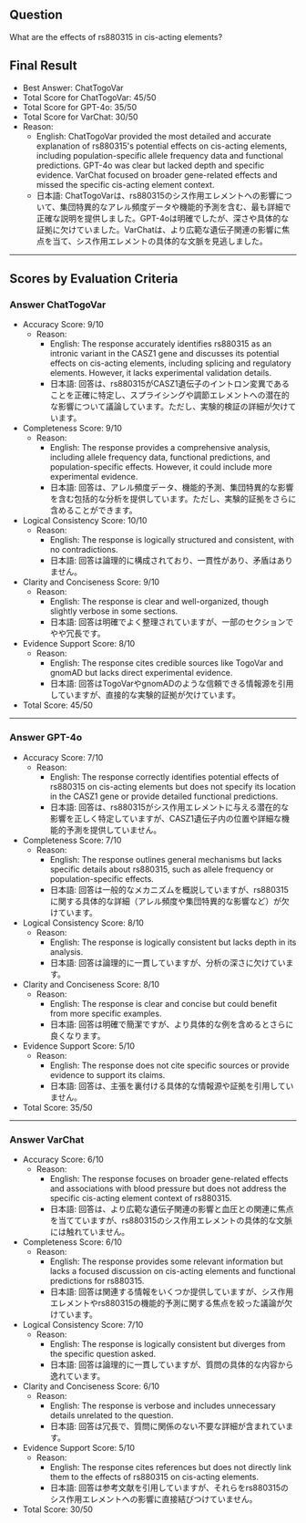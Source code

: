 ## Question

What are the effects of rs880315 in cis-acting elements?

## Final Result

- Best Answer: ChatTogoVar
- Total Score for ChatTogoVar: 45/50
- Total Score for GPT-4o: 35/50
- Total Score for VarChat: 30/50
- Reason:
  - English: ChatTogoVar provided the most detailed and accurate explanation of rs880315's potential effects on cis-acting elements, including population-specific allele frequency data and functional predictions. GPT-4o was clear but lacked depth and specific evidence. VarChat focused on broader gene-related effects and missed the specific cis-acting element context.
  - 日本語: ChatTogoVarは、rs880315のシス作用エレメントへの影響について、集団特異的なアレル頻度データや機能的予測を含む、最も詳細で正確な説明を提供しました。GPT-4oは明確でしたが、深さや具体的な証拠に欠けていました。VarChatは、より広範な遺伝子関連の影響に焦点を当て、シス作用エレメントの具体的な文脈を見逃しました。

---

## Scores by Evaluation Criteria

### Answer ChatTogoVar
- Accuracy Score: 9/10
  - Reason: 
    - English: The response accurately identifies rs880315 as an intronic variant in the CASZ1 gene and discusses its potential effects on cis-acting elements, including splicing and regulatory elements. However, it lacks experimental validation details.
    - 日本語: 回答は、rs880315がCASZ1遺伝子のイントロン変異であることを正確に特定し、スプライシングや調節エレメントへの潜在的な影響について議論しています。ただし、実験的検証の詳細が欠けています。
- Completeness Score: 9/10
  - Reason: 
    - English: The response provides a comprehensive analysis, including allele frequency data, functional predictions, and population-specific effects. However, it could include more experimental evidence.
    - 日本語: 回答は、アレル頻度データ、機能的予測、集団特異的な影響を含む包括的な分析を提供しています。ただし、実験的証拠をさらに含めることができます。
- Logical Consistency Score: 10/10
  - Reason: 
    - English: The response is logically structured and consistent, with no contradictions.
    - 日本語: 回答は論理的に構成されており、一貫性があり、矛盾はありません。
- Clarity and Conciseness Score: 9/10
  - Reason: 
    - English: The response is clear and well-organized, though slightly verbose in some sections.
    - 日本語: 回答は明確でよく整理されていますが、一部のセクションでやや冗長です。
- Evidence Support Score: 8/10
  - Reason: 
    - English: The response cites credible sources like TogoVar and gnomAD but lacks direct experimental evidence.
    - 日本語: 回答はTogoVarやgnomADのような信頼できる情報源を引用していますが、直接的な実験的証拠が欠けています。
- Total Score: 45/50

---

### Answer GPT-4o
- Accuracy Score: 7/10
  - Reason: 
    - English: The response correctly identifies potential effects of rs880315 on cis-acting elements but does not specify its location in the CASZ1 gene or provide detailed functional predictions.
    - 日本語: 回答は、rs880315がシス作用エレメントに与える潜在的な影響を正しく特定していますが、CASZ1遺伝子内の位置や詳細な機能的予測を提供していません。
- Completeness Score: 7/10
  - Reason: 
    - English: The response outlines general mechanisms but lacks specific details about rs880315, such as allele frequency or population-specific effects.
    - 日本語: 回答は一般的なメカニズムを概説していますが、rs880315に関する具体的な詳細（アレル頻度や集団特異的な影響など）が欠けています。
- Logical Consistency Score: 8/10
  - Reason: 
    - English: The response is logically consistent but lacks depth in its analysis.
    - 日本語: 回答は論理的に一貫していますが、分析の深さに欠けています。
- Clarity and Conciseness Score: 8/10
  - Reason: 
    - English: The response is clear and concise but could benefit from more specific examples.
    - 日本語: 回答は明確で簡潔ですが、より具体的な例を含めるとさらに良くなります。
- Evidence Support Score: 5/10
  - Reason: 
    - English: The response does not cite specific sources or provide evidence to support its claims.
    - 日本語: 回答は、主張を裏付ける具体的な情報源や証拠を引用していません。
- Total Score: 35/50

---

### Answer VarChat
- Accuracy Score: 6/10
  - Reason: 
    - English: The response focuses on broader gene-related effects and associations with blood pressure but does not address the specific cis-acting element context of rs880315.
    - 日本語: 回答は、より広範な遺伝子関連の影響と血圧との関連に焦点を当てていますが、rs880315のシス作用エレメントの具体的な文脈には触れていません。
- Completeness Score: 6/10
  - Reason: 
    - English: The response provides some relevant information but lacks a focused discussion on cis-acting elements and functional predictions for rs880315.
    - 日本語: 回答は関連する情報をいくつか提供していますが、シス作用エレメントやrs880315の機能的予測に関する焦点を絞った議論が欠けています。
- Logical Consistency Score: 7/10
  - Reason: 
    - English: The response is logically consistent but diverges from the specific question asked.
    - 日本語: 回答は論理的に一貫していますが、質問の具体的な内容から逸れています。
- Clarity and Conciseness Score: 6/10
  - Reason: 
    - English: The response is verbose and includes unnecessary details unrelated to the question.
    - 日本語: 回答は冗長で、質問に関係のない不要な詳細が含まれています。
- Evidence Support Score: 5/10
  - Reason: 
    - English: The response cites references but does not directly link them to the effects of rs880315 on cis-acting elements.
    - 日本語: 回答は参考文献を引用していますが、それらをrs880315のシス作用エレメントへの影響に直接結びつけていません。
- Total Score: 30/50